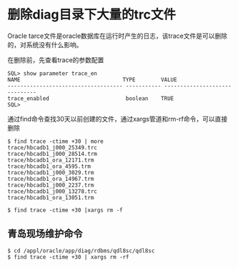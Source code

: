 # 删除diag目录下大量的trc文件
Oracle tarce文件是oracle数据库在运行时产生的日志，该trace文件是可以删除的，对系统没有什么影响。

在删除前，先查看trace的参数配置

```
SQL> show parameter trace_en
NAME                                TYPE        VALUE
------------------------------------ ----------- ------------------------------
trace_enabled                        boolean    TRUE
SQL>
```

通过find命令查找30天以前创建的文件，通过xargs管道和rm-rf命令，可以直接删除
```
$ find trace -ctime +30 | more
trace/hbcadb1_j000_25349.trc
trace/hbcadb1_j000_28514.trm
trace/hbcadb1_ora_12171.trm
trace/hbcadb1_ora_4595.trm
trace/hbcadb1_j000_3029.trm
trace/hbcadb1_ora_14967.trm
trace/hbcadb1_j000_2237.trm
trace/hbcadb1_j000_13278.trc
trace/hbcadb1_ora_13051.trm

$ find trace -ctime +30 |xargs rm -f
```

## 青岛现场维护命令

```
$ cd /appl/oracle/app/diag/rdbms/qdl8sc/qdl8sc
$ find trace -ctime +30 | xargs rm -rf
```